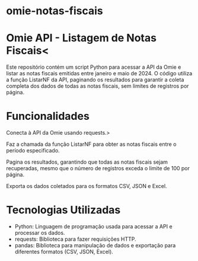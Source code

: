 # omie-notas-fiscais

<h1>Omie API - Listagem de Notas Fiscais<</h1>
  <p>
Este repositório contém um script Python para acessar a API da Omie e listar as notas fiscais emitidas entre janeiro e maio de 2024. O código utiliza a função ListarNF da API, paginando os resultados para garantir a coleta completa dos dados de todas as notas fiscais, sem limites de registros por página.</p>

<h1>Funcionalidades</h1>
<p>Conecta à API da Omie usando requests.></p>
<p>Faz a chamada da função ListarNF para obter as notas fiscais entre o período especificado.</p>
<p>Pagina os resultados, garantindo que todas as notas fiscais sejam recuperadas, mesmo que o número de registros exceda o limite de 100 por página.</p>
<p>Exporta os dados coletados para os formatos CSV, JSON e Excel.</p>

<h1>Tecnologias Utilizadas</h1>
<ul>
  <li>Python: Linguagem de programação usada para acessar a API e processar os dados.</li>
    <li>requests: Biblioteca para fazer requisições HTTP.</li>
    <li>pandas: Biblioteca para manipulação de dados e exportação para diferentes formatos (CSV, JSON, Excel).</li>
</ul>


